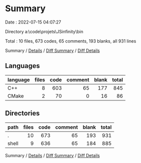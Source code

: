 # Summary

Date : 2022-07-15 04:07:27

Directory a:\\code\\projets\\JSinfinity\\bin

Total : 10 files,  673 codes, 65 comments, 193 blanks, all 931 lines

Summary / [Details](details.md) / [Diff Summary](diff.md) / [Diff Details](diff-details.md)

## Languages
| language | files | code | comment | blank | total |
| :--- | ---: | ---: | ---: | ---: | ---: |
| C++ | 8 | 603 | 65 | 177 | 845 |
| CMake | 2 | 70 | 0 | 16 | 86 |

## Directories
| path | files | code | comment | blank | total |
| :--- | ---: | ---: | ---: | ---: | ---: |
| . | 10 | 673 | 65 | 193 | 931 |
| shell | 9 | 636 | 65 | 184 | 885 |

Summary / [Details](details.md) / [Diff Summary](diff.md) / [Diff Details](diff-details.md)